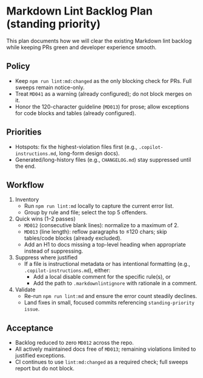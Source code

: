 <!-- markdownlint-disable-next-line MD041 -->
# Markdown Lint Backlog Plan (standing priority)

This plan documents how we will clear the existing Markdown lint backlog while keeping PRs green and
developer experience smooth.

## Policy

- Keep `npm run lint:md:changed` as the only blocking check for PRs. Full sweeps remain notice-only.
- Treat `MD041` as a warning (already configured); do not block merges on it.
- Honor the 120-character guideline (`MD013`) for prose; allow exceptions for code blocks and tables (already configured).

## Priorities

- Hotspots: fix the highest-violation files first (e.g., `.copilot-instructions.md`, long-form design docs).
- Generated/long-history files (e.g., `CHANGELOG.md`) stay suppressed until the end.

## Workflow

1. Inventory
   - Run `npm run lint:md` locally to capture the current error list.
   - Group by rule and file; select the top 5 offenders.
2. Quick wins (1–2 passes)
   - `MD012` (consecutive blank lines): normalize to a maximum of 2.
   - `MD013` (line length): reflow paragraphs to ≤120 chars; skip tables/code blocks (already excluded).
   - Add an H1 to docs missing a top-level heading when appropriate instead of suppressing.
3. Suppress where justified
   - If a file is instructional metadata or has intentional formatting (e.g., `.copilot-instructions.md`), either:
     - Add a local disable comment for the specific rule(s), or
     - Add the path to `.markdownlintignore` with rationale in a comment.
4. Validate
   - Re-run `npm run lint:md` and ensure the error count steadily declines.
   - Land fixes in small, focused commits referencing `standing-priority issue`.

## Acceptance

- Backlog reduced to zero `MD012` across the repo.
- All actively maintained docs free of `MD013`; remaining violations limited to justified exceptions.
- CI continues to use `lint:md:changed` as a required check; full sweeps report but do not block.


